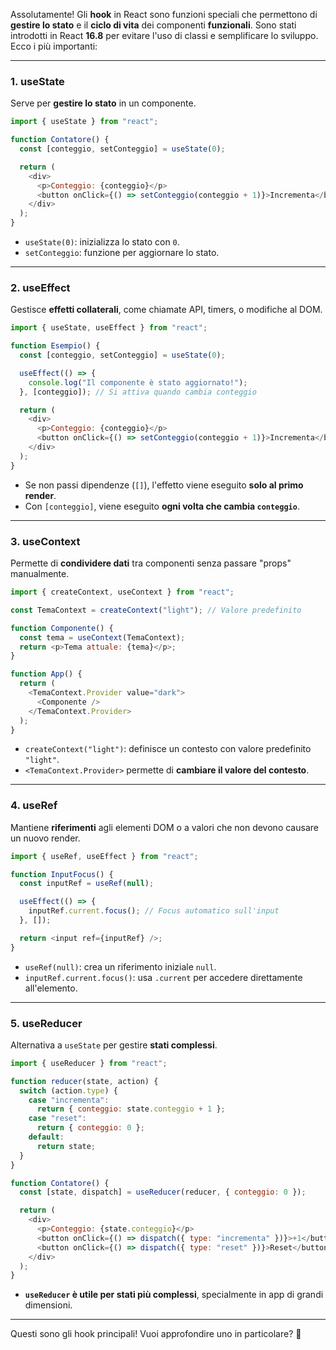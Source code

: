 Assolutamente! Gli **hook** in React sono funzioni speciali che permettono di **gestire lo stato** e il **ciclo di vita** dei componenti **funzionali**. Sono stati introdotti in React **16.8** per evitare l'uso di classi e semplificare lo sviluppo. Ecco i più importanti:

---

### **1. useState**
Serve per **gestire lo stato** in un componente.

```js
import { useState } from "react";

function Contatore() {
  const [conteggio, setConteggio] = useState(0);

  return (
    <div>
      <p>Conteggio: {conteggio}</p>
      <button onClick={() => setConteggio(conteggio + 1)}>Incrementa</button>
    </div>
  );
}
```

- `useState(0)`: inizializza lo stato con `0`.
- `setConteggio`: funzione per aggiornare lo stato.

---

### **2. useEffect**
Gestisce **effetti collaterali**, come chiamate API, timers, o modifiche al DOM.

```js
import { useState, useEffect } from "react";

function Esempio() {
  const [conteggio, setConteggio] = useState(0);

  useEffect(() => {
    console.log("Il componente è stato aggiornato!");
  }, [conteggio]); // Si attiva quando cambia conteggio

  return (
    <div>
      <p>Conteggio: {conteggio}</p>
      <button onClick={() => setConteggio(conteggio + 1)}>Incrementa</button>
    </div>
  );
}
```

- Se non passi dipendenze (`[]`), l'effetto viene eseguito **solo al primo render**.
- Con `[conteggio]`, viene eseguito **ogni volta che cambia `conteggio`**.

---

### **3. useContext**
Permette di **condividere dati** tra componenti senza passare "props" manualmente.

```js
import { createContext, useContext } from "react";

const TemaContext = createContext("light"); // Valore predefinito

function Componente() {
  const tema = useContext(TemaContext);
  return <p>Tema attuale: {tema}</p>;
}

function App() {
  return (
    <TemaContext.Provider value="dark">
      <Componente />
    </TemaContext.Provider>
  );
}
```

- `createContext("light")`: definisce un contesto con valore predefinito `"light"`.
- `<TemaContext.Provider>` permette di **cambiare il valore del contesto**.

---

### **4. useRef**
Mantiene **riferimenti** agli elementi DOM o a valori che non devono causare un nuovo render.

```js
import { useRef, useEffect } from "react";

function InputFocus() {
  const inputRef = useRef(null);

  useEffect(() => {
    inputRef.current.focus(); // Focus automatico sull'input
  }, []);

  return <input ref={inputRef} />;
}
```

- `useRef(null)`: crea un riferimento iniziale `null`.
- `inputRef.current.focus()`: usa `.current` per accedere direttamente all'elemento.

---

### **5. useReducer**
Alternativa a `useState` per gestire **stati complessi**.

```js
import { useReducer } from "react";

function reducer(state, action) {
  switch (action.type) {
    case "incrementa":
      return { conteggio: state.conteggio + 1 };
    case "reset":
      return { conteggio: 0 };
    default:
      return state;
  }
}

function Contatore() {
  const [state, dispatch] = useReducer(reducer, { conteggio: 0 });

  return (
    <div>
      <p>Conteggio: {state.conteggio}</p>
      <button onClick={() => dispatch({ type: "incrementa" })}>+1</button>
      <button onClick={() => dispatch({ type: "reset" })}>Reset</button>
    </div>
  );
}
```

- **`useReducer` è utile per stati più complessi**, specialmente in app di grandi dimensioni.

---

Questi sono gli hook principali! Vuoi approfondire uno in particolare? 🚀